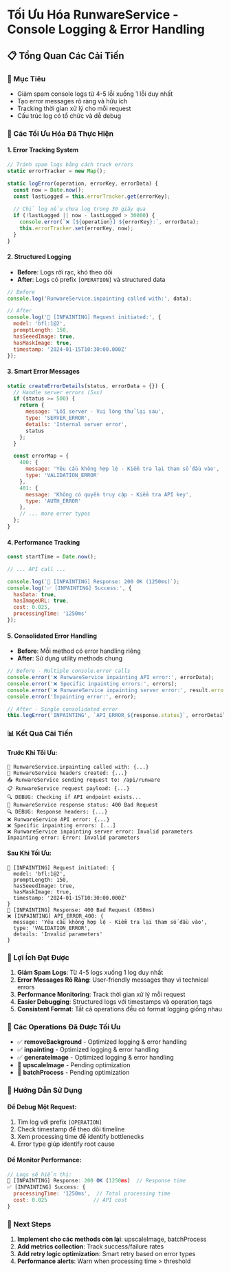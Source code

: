 # Tối Ưu Hóa RunwareService - Console Logging & Error Handling

## 📋 Tổng Quan Các Cải Tiến

### 🎯 Mục Tiêu
- Giảm spam console logs từ 4-5 lỗi xuống 1 lỗi duy nhất
- Tạo error messages rõ ràng và hữu ích
- Tracking thời gian xử lý cho mỗi request
- Cấu trúc log có tổ chức và dễ debug

### 🔧 Các Tối Ưu Hóa Đã Thực Hiện

#### 1. **Error Tracking System**
```javascript
// Tránh spam logs bằng cách track errors
static errorTracker = new Map();

static logError(operation, errorKey, errorData) {
  const now = Date.now();
  const lastLogged = this.errorTracker.get(errorKey);
  
  // Chỉ log nếu chưa log trong 30 giây qua
  if (!lastLogged || now - lastLogged > 30000) {
    console.error(`❌ [${operation}] ${errorKey}:`, errorData);
    this.errorTracker.set(errorKey, now);
  }
}
```

#### 2. **Structured Logging**
- **Before**: Logs rời rạc, khó theo dõi
- **After**: Logs có prefix `[OPERATION]` và structured data

```javascript
// Before
console.log('RunwareService.inpainting called with:', data);

// After  
console.log('🔧 [INPAINTING] Request initiated:', {
  model: 'bfl:1@2',
  promptLength: 150,
  hasSeeedImage: true,
  hasMaskImage: true,
  timestamp: '2024-01-15T10:30:00.000Z'
});
```

#### 3. **Smart Error Messages**
```javascript
static createErrorDetails(status, errorData = {}) {
  // Handle server errors (5xx)
  if (status >= 500) {
    return {
      message: 'Lỗi server - Vui lòng thử lại sau',
      type: 'SERVER_ERROR',
      details: 'Internal server error',
      status
    };
  }

  const errorMap = {
    400: {
      message: 'Yêu cầu không hợp lệ - Kiểm tra lại tham số đầu vào',
      type: 'VALIDATION_ERROR'
    },
    401: {
      message: 'Không có quyền truy cập - Kiểm tra API key',
      type: 'AUTH_ERROR'
    },
    // ... more error types
  };
}
```

#### 4. **Performance Tracking**
```javascript
const startTime = Date.now();

// ... API call ...

console.log(`📡 [INPAINTING] Response: 200 OK (1250ms)`);
console.log('✅ [INPAINTING] Success:', {
  hasData: true,
  hasImageURL: true,
  cost: 0.025,
  processingTime: '1250ms'
});
```

#### 5. **Consolidated Error Handling**
- **Before**: Mỗi method có error handling riêng
- **After**: Sử dụng utility methods chung

```javascript
// Before - Multiple console.error calls
console.error('❌ RunwareService inpainting API error:', errorData);
console.error('❌ Specific inpainting errors:', errors);
console.error('❌ RunwareService inpainting server error:', result.error);
console.error('Inpainting error:', error);

// After - Single consolidated error
this.logError('INPAINTING', `API_ERROR_${response.status}`, errorDetails);
```

### 📊 Kết Quả Cải Tiến

#### **Trước Khi Tối Ưu:**
```
🔧 RunwareService.inpainting called with: {...}
🔑 RunwareService headers created: {...}
📤 RunwareService sending request to: /api/runware
📋 RunwareService request payload: {...}
🔍 DEBUG: Checking if API endpoint exists...
📡 RunwareService response status: 400 Bad Request
🔍 DEBUG: Response headers: {...}
❌ RunwareService API error: {...}
❌ Specific inpainting errors: [...]
❌ RunwareService inpainting server error: Invalid parameters
Inpainting error: Error: Invalid parameters
```

#### **Sau Khi Tối Ưu:**
```
🔧 [INPAINTING] Request initiated: {
  model: 'bfl:1@2',
  promptLength: 150,
  hasSeeedImage: true,
  hasMaskImage: true,
  timestamp: '2024-01-15T10:30:00.000Z'
}
📡 [INPAINTING] Response: 400 Bad Request (850ms)
❌ [INPAINTING] API_ERROR_400: {
  message: 'Yêu cầu không hợp lệ - Kiểm tra lại tham số đầu vào',
  type: 'VALIDATION_ERROR',
  details: 'Invalid parameters'
}
```

### 🎯 Lợi Ích Đạt Được

1. **Giảm Spam Logs**: Từ 4-5 logs xuống 1 log duy nhất
2. **Error Messages Rõ Ràng**: User-friendly messages thay vì technical errors
3. **Performance Monitoring**: Track thời gian xử lý mỗi request
4. **Easier Debugging**: Structured logs với timestamps và operation tags
5. **Consistent Format**: Tất cả operations đều có format logging giống nhau

### 🔄 Các Operations Đã Được Tối Ưu

- ✅ **removeBackground** - Optimized logging & error handling
- ✅ **inpainting** - Optimized logging & error handling  
- ✅ **generateImage** - Optimized logging & error handling
- 🔄 **upscaleImage** - Pending optimization
- 🔄 **batchProcess** - Pending optimization

### 📝 Hướng Dẫn Sử Dụng

#### **Để Debug Một Request:**
1. Tìm log với prefix `[OPERATION]`
2. Check timestamp để theo dõi timeline
3. Xem processing time để identify bottlenecks
4. Error type giúp identify root cause

#### **Để Monitor Performance:**
```javascript
// Logs sẽ hiển thị:
📡 [INPAINTING] Response: 200 OK (1250ms)  // Response time
✅ [INPAINTING] Success: {
  processingTime: '1250ms',  // Total processing time
  cost: 0.025               // API cost
}
```

### 🚀 Next Steps

1. **Implement cho các methods còn lại**: upscaleImage, batchProcess
2. **Add metrics collection**: Track success/failure rates
3. **Add retry logic optimization**: Smart retry based on error types
4. **Performance alerts**: Warn when processing time > threshold
